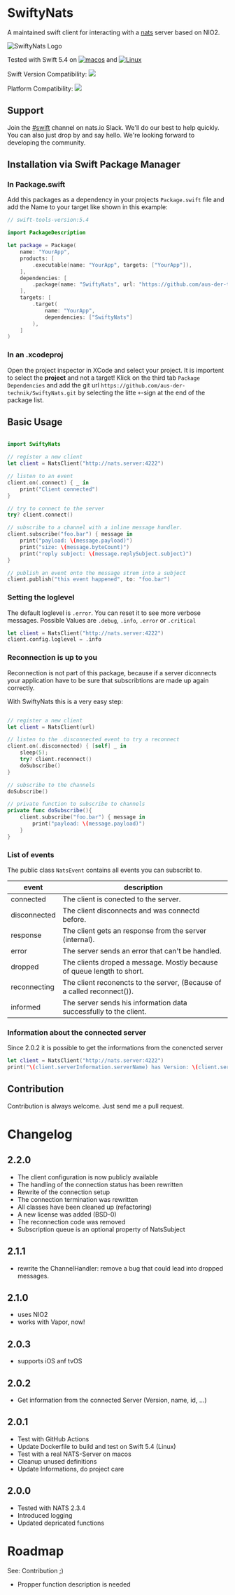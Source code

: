 # SwiftyNats
A maintained swift client for interacting with a [nats](http://nats.io) server based on NIO2.

![SwiftyNats Logo](./Resources/Logo@256.png)

Tested with Swift 5.4 on [![macos](https://github.com/aus-der-Technik/swifty-nats/actions/workflows/macos.yml/badge.svg?branch=main)](https://github.com/aus-der-Technik/swifty-nats/actions/workflows/macos.yml) and [![Linux](https://github.com/aus-der-Technik/swifty-nats/actions/workflows/linux.yml/badge.svg?branch=main)](https://github.com/aus-der-Technik/swifty-nats/actions/workflows/linux.yml)

Swift Version Compatibility: [![](https://img.shields.io/endpoint?url=https%3A%2F%2Fswiftpackageindex.com%2Fapi%2Fpackages%2Faus-der-Technik%2Fswifty-nats%2Fbadge%3Ftype%3Dswift-versions)](https://swiftpackageindex.com/aus-der-Technik/swifty-nats)

Platform Compatibility: [![](https://img.shields.io/endpoint?url=https%3A%2F%2Fswiftpackageindex.com%2Fapi%2Fpackages%2Faus-der-Technik%2Fswifty-nats%2Fbadge%3Ftype%3Dplatforms)](https://swiftpackageindex.com/aus-der-Technik/swifty-nats)

## Support
Join the [#swift](https://natsio.slack.com/archives/C02D41BU0PQ) channel on nats.io Slack. 
We'll do our best to help quickly. You can also just drop by and say hello. We're looking forward to developing the community. 

## Installation via Swift Package Manager
### In Package.swift
Add this packages as a dependency in your projects `Package.swift` file and add the Name to your target like shown in this example:

```swift
// swift-tools-version:5.4

import PackageDescription

let package = Package(
    name: "YourApp",
    products: [
        .executable(name: "YourApp", targets: ["YourApp"]),
    ],
    dependencies: [
        .package(name: "SwiftyNats", url: "https://github.com/aus-der-technik/SwiftyNats.git", from: "2.2.0")
    ],
    targets: [
        .target(
            name: "YourApp",
            dependencies: ["SwiftyNats"]
        ),
    ]
)

```
### In an .xcodeproj
Open the project inspector in XCode and select your project. It is importent to select the **project** and not a target! 
Klick on the third tab `Package Dependencies` and add the git url `https://github.com/aus-der-technik/SwiftyNats.git` by selecting the litte `+`-sign at the end of the package list.  


## Basic Usage
```swift

import SwiftyNats

// register a new client
let client = NatsClient("http://nats.server:4222")

// listen to an event
client.on(.connect) { _ in
    print("Client connected")
}

// try to connect to the server 
try? client.connect()

// subscribe to a channel with a inline message handler. 
client.subscribe("foo.bar") { message in
    print("payload: \(message.payload)")
    print("size: \(message.byteCount)")
    print("reply subject: \(message.replySubject.subject)")
}

// publish an event onto the message strem into a subject
client.publish("this event happened", to: "foo.bar")

```


### Setting the loglevel
The default loglevel is `.error`. You can reset it to see more verbose messages. Possible
Values are `.debug`, `.info`, `.error` or `.critical`

```swift
let client = NatsClient("http://nats.server:4222")
client.config.loglevel = .info
```

### Reconnection is up to you
Reconnection is not part of this package, because if a server diconnects your application have to be sure that 
subscribtions are made up again correctly. 

With SwiftyNats this is a very easy step:

```swift

// register a new client
let client = NatsClient(url)

// listen to the .disconnected event to try a reconnect 
client.on(.disconnected) { [self] _ in
    sleep(5);
    try? client.reconnect()
    doSubscribe()
}

// subscribe to the channels
doSubscribe()

// private function to subscribe to channels
private func doSubscribe(){
    client.subscribe("foo.bar") { message in
        print("payload: \(message.payload)")
    }
}
```

### List of events
The public class `NatsEvent` contains all events you can subscribt to.

| event        | description                                                            |
| ------------ | ---------------------------------------------------------------------- |
| connected    | The client is conected to the server.                                  | 
| disconnected | The client disconnects and was connectd before.                        | 
| response     | The client gets an response from the server (internal).                |
| error        | The server sends an error that can't be handled.                       |
| dropped      | The clients droped a message. Mostly because of queue length to short. | 
| reconnecting | The client reconencts to the server, (Because of a called reconnect()).|
| informed     | The server sends his information data successfully to the client.      |


### Information about the connected server

Since 2.0.2 it is possible to get the informations from the conencted server

```swift
let client = NatsClient("http://nats.server:4222")
print("\(client.serverInformation.serverName) has Version: \(client.serverInformation.version))");
```


## Contribution
Contribution is always welcome. Just send me a pull request.


# Changelog

## 2.2.0
- The client configuration is now publicly available
- The handling of the connection status has been rewritten
- Rewrite of the connection setup
- The connection termination was rewritten
- All classes have been cleaned up (refactoring)
- A new license was added (BSD-0)
- The reconnection code was removed
- Subscription queue is an optional property of NatsSubject

## 2.1.1
- rewrite the ChannelHandler: remove a bug that could lead into dropped messages. 

## 2.1.0
- uses NIO2 
- works with Vapor, now!
 
## 2.0.3
- supports iOS anf tvOS

## 2.0.2
- Get information from the connected Server (Version, name, id, ...)

## 2.0.1 
- Test with GitHub Actions 
- Update Dockerfile to build and test on Swift 5.4 (Linux)
- Test with a real NATS-Server on macos
- Cleanup unused definitions
- Update Informations, do project care

## 2.0.0 
- Tested with NATS 2.3.4
- Introduced logging
- Updated depricated functions  

# Roadmap
See: Contribution ;) 
- Propper function description is needed


